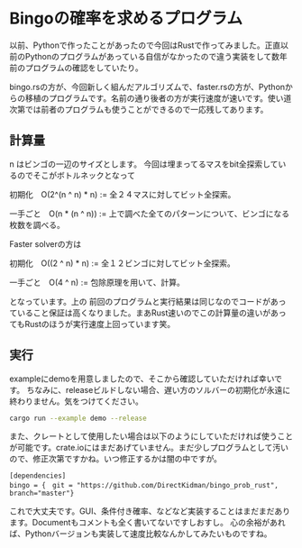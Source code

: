 # Bingoの確率を求めるプログラム

以前、Pythonで作ったことがあったので今回はRustで作ってみました。正直以前のPythonのプログラムがあっている自信がなかったので違う実装をして数年前のプログラムの確認をしていたり。


bingo.rsの方が、今回新しく組んだアルゴリズムで、faster.rsの方が、Pythonからの移植のプログラムです。名前の通り後者の方が実行速度が速いです。使い道次第では前者のプログラムも使うことができるので一応残してあります。

## 計算量
n はビンゴの一辺のサイズとします。 今回は埋まってるマスをbit全探索しているのでそこがボトルネックとなって


初期化　O(2^(n ^ n) * n) := 全２４マスに対してビット全探索。

一手ごと　O(n * (n ^ n)) := 上で調べた全てのパターンについて、ビンゴになる枚数を調べる。


Faster solverの方は

初期化　O((2 ^ n) * n) := 全１２ビンゴに対してビット全探索。

一手ごと　O(4 ^ n) := 包除原理を用いて、計算。


となっています。上の
前回のプログラムと実行結果は同じなのでコードがあっていること保証は高くなりました。まあRust速いのでこの計算量の違いがあってもRustのほうが実行速度上回っています笑。

## 実行
exampleにdemoを用意しましたので、そこから確認していただければ幸いです。
ちなみに、releaseビルドしない場合、遅い方のソルバーの初期化が永遠に終わりません。気をつけてください。
```bash
cargo run --example demo --release
```

また、クレートとして使用したい場合は以下のようにしていただければ使うことが可能です。crate.ioにはまだあげていません。まだ少しプログラムとして汚いので、修正次第ですかね。いつ修正するかは闇の中ですが。
```
[dependencies]
bingo = {　git = "https://github.com/DirectKidman/bingo_prob_rust", branch="master"}
```

これで大丈夫です。GUI、条件付き確率、などなど実装することはまだまだあります。Documentもコメントも全く書いてないですしおすし。
心の余裕があれば、Pythonバージョンも実装して速度比較なんかしてみたいものですね。

